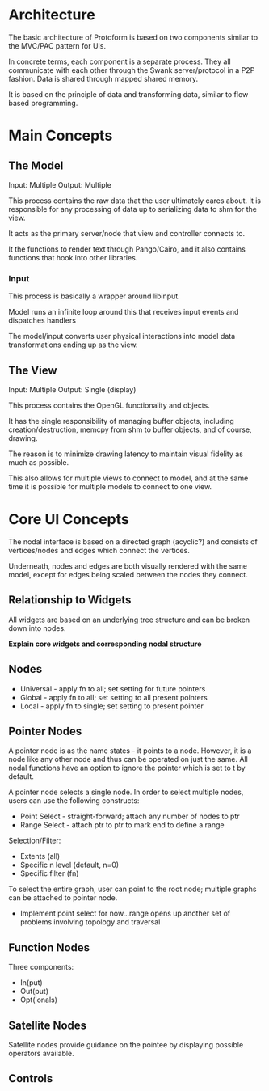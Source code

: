 Architecture
============

The basic architecture of Protoform is based on two components similar
to the MVC/PAC pattern for UIs.

In concrete terms, each component is a separate process. They all 
communicate with each other through the Swank server/protocol in a P2P 
fashion. Data is shared through mapped shared memory.

It is based on the principle of data and transforming data, similar to
flow based programming.

# Main Concepts

## The Model

Input:  Multiple
Output: Multiple

This process contains the raw data that the user ultimately cares about.
It is responsible for any processing of data up to serializing data to
shm for the view.

It acts as the primary server/node that view and controller connects to.

It the functions to render text through Pango/Cairo, and it also 
contains functions that hook into other libraries.

### Input

This process is basically a wrapper around libinput. 

Model runs an infinite loop around this that receives input events and
dispatches handlers

The model/input converts user physical interactions into model data
transformations ending up as the view.

## The View

Input:  Multiple
Output: Single (display)

This process contains the OpenGL functionality and objects. 

It has the single responsibility of managing buffer objects, including 
creation/destruction, memcpy from shm to buffer objects, and of course,
drawing. 

The reason is to minimize drawing latency to maintain visual fidelity 
as much as possible.

This also allows for multiple views to connect to model, and at the same
time it is possible for multiple models to connect to one view.

# Core UI Concepts

The nodal interface is based on a directed graph (acyclic?) and consists
of vertices/nodes and edges which connect the vertices.

Underneath, nodes and edges are both visually rendered with the same
model, except for edges being scaled between the nodes they connect.

## Relationship to Widgets

All widgets are based on an underlying tree structure and can be broken
down into nodes.

**Explain core widgets and corresponding nodal structure**

## Nodes

* Universal - apply fn to all; set setting for future pointers
* Global - apply fn to all; set setting to all present pointers
* Local - apply fn to single; set setting to present pointer

## Pointer Nodes

A pointer node is as the name states - it points to a node. However, it
is a node like any other node and thus can be operated on just the same.
All nodal functions have an option to ignore the pointer which is set
to t by default.

A pointer node selects a single node. In order to select multiple nodes,
users can use the following constructs:

* Point Select - straight-forward; attach any number of nodes to ptr
* Range Select - attach ptr to ptr to mark end to define a range

Selection/Filter:
* Extents (all)
* Specific n level (default, n=0)
* Specific filter (fn)

To select the entire graph, user can point to the root node; multiple
graphs can be attached to pointer node.

* Implement point select for now...range opens up another set of problems
involving topology and traversal

## Function Nodes

Three components:
* In(put)
* Out(put)
* Opt(ionals)

## Satellite Nodes

Satellite nodes provide guidance on the pointee by displaying possible
operators available.

## Controls

